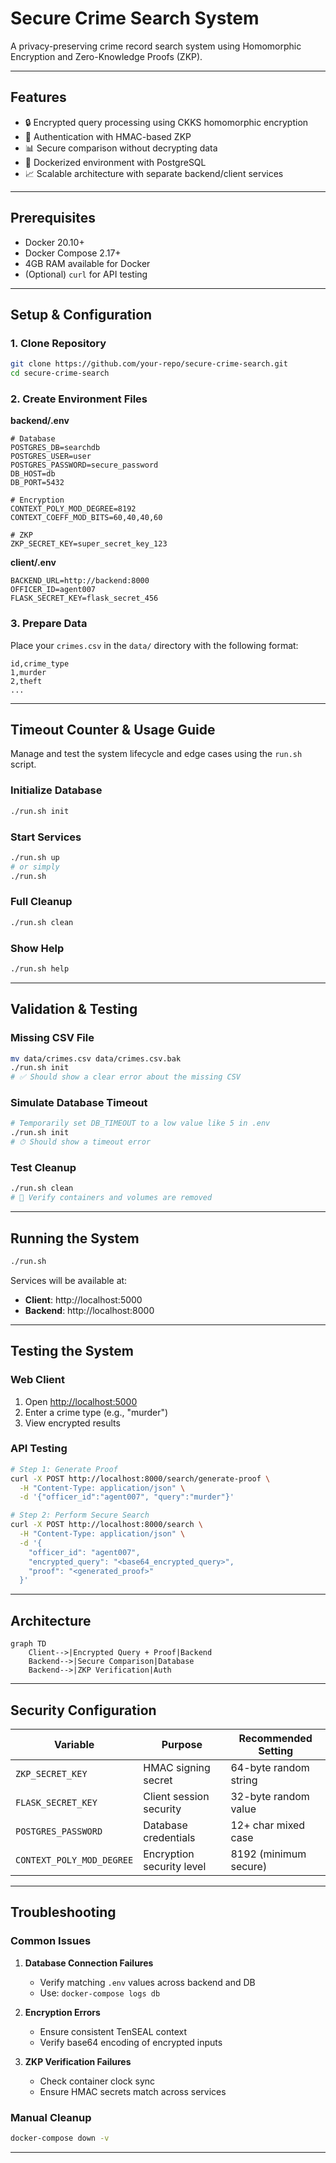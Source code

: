 # Secure Crime Search System

A privacy-preserving crime record search system using Homomorphic Encryption and Zero-Knowledge Proofs (ZKP).

---

## Features

- 🔒 Encrypted query processing using CKKS homomorphic encryption  
- 🔐 Authentication with HMAC-based ZKP  
- 📊 Secure comparison without decrypting data  
- 🐳 Dockerized environment with PostgreSQL  
- 📈 Scalable architecture with separate backend/client services  

---

## Prerequisites

- Docker 20.10+  
- Docker Compose 2.17+  
- 4GB RAM available for Docker  
- (Optional) `curl` for API testing  

---

## Setup & Configuration

### 1. Clone Repository

```bash
git clone https://github.com/your-repo/secure-crime-search.git
cd secure-crime-search
```

### 2. Create Environment Files

**backend/.env**
```env
# Database
POSTGRES_DB=searchdb
POSTGRES_USER=user
POSTGRES_PASSWORD=secure_password
DB_HOST=db
DB_PORT=5432

# Encryption
CONTEXT_POLY_MOD_DEGREE=8192
CONTEXT_COEFF_MOD_BITS=60,40,40,60

# ZKP
ZKP_SECRET_KEY=super_secret_key_123
```

**client/.env**
```env
BACKEND_URL=http://backend:8000
OFFICER_ID=agent007
FLASK_SECRET_KEY=flask_secret_456
```

### 3. Prepare Data

Place your `crimes.csv` in the `data/` directory with the following format:

```csv
id,crime_type
1,murder
2,theft
...
```

---

## Timeout Counter & Usage Guide

Manage and test the system lifecycle and edge cases using the `run.sh` script.

### Initialize Database

```bash
./run.sh init
```

### Start Services

```bash
./run.sh up
# or simply
./run.sh
```

### Full Cleanup

```bash
./run.sh clean
```

### Show Help

```bash
./run.sh help
```

---

## Validation & Testing

### Missing CSV File

```bash
mv data/crimes.csv data/crimes.csv.bak
./run.sh init
# ✅ Should show a clear error about the missing CSV
```

### Simulate Database Timeout

```bash
# Temporarily set DB_TIMEOUT to a low value like 5 in .env
./run.sh init
# ⏱ Should show a timeout error
```

### Test Cleanup

```bash
./run.sh clean
# 🧹 Verify containers and volumes are removed
```

---

## Running the System

```bash
./run.sh
```

Services will be available at:
- **Client**: http://localhost:5000  
- **Backend**: http://localhost:8000  

---

## Testing the System

### Web Client
1. Open [http://localhost:5000](http://localhost:5000)  
2. Enter a crime type (e.g., "murder")  
3. View encrypted results  

### API Testing

```bash
# Step 1: Generate Proof
curl -X POST http://localhost:8000/search/generate-proof \
  -H "Content-Type: application/json" \
  -d '{"officer_id":"agent007", "query":"murder"}'

# Step 2: Perform Secure Search
curl -X POST http://localhost:8000/search \
  -H "Content-Type: application/json" \
  -d '{
    "officer_id": "agent007",
    "encrypted_query": "<base64_encrypted_query>",
    "proof": "<generated_proof>"
  }'
```

---

## Architecture

```mermaid
graph TD
    Client-->|Encrypted Query + Proof|Backend
    Backend-->|Secure Comparison|Database
    Backend-->|ZKP Verification|Auth
```

---

## Security Configuration

| Variable                  | Purpose                      | Recommended Setting     |
|---------------------------|------------------------------|--------------------------|
| `ZKP_SECRET_KEY`          | HMAC signing secret          | 64-byte random string    |
| `FLASK_SECRET_KEY`        | Client session security      | 32-byte random value     |
| `POSTGRES_PASSWORD`       | Database credentials         | 12+ char mixed case      |
| `CONTEXT_POLY_MOD_DEGREE` | Encryption security level    | 8192 (minimum secure)    |

---

## Troubleshooting

### Common Issues

1. **Database Connection Failures**
   - Verify matching `.env` values across backend and DB
   - Use: `docker-compose logs db`

2. **Encryption Errors**
   - Ensure consistent TenSEAL context
   - Verify base64 encoding of encrypted inputs

3. **ZKP Verification Failures**
   - Check container clock sync
   - Ensure HMAC secrets match across services

### Manual Cleanup

```bash
docker-compose down -v
```

---

